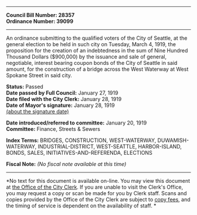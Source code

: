 * * * * *  
  
**Council Bill Number: [](#h0)[](#h2)28357**   
**Ordinance Number: 39099**  
  
* * * * *  
  
An ordinance submitting to the qualified voters of the City of Seattle, at the general election to be held in such city on Tuesday, March 4, 1919, the proposition for the creation of an indebtedness in the sum of Nine Hundred Thousand Dollars ($900,000) by the issuance and sale of general, negotiable, interest bearing coupon bonds of the City of Seattle in said amount, for the construction of a bridge across the West Waterway at West Spokane Street in said city.  
  
**Status:** Passed   
**Date passed by Full Council:** January 27, 1919   
**Date filed with the City Clerk:** January 28, 1919   
**Date of Mayor's signature:** January 28, 1919   
[(about the signature date)](/~public/approvaldate.htm)   
  
  
**Date introduced/referred to committee:** January 20, 1919   
**Committee:** Finance, Streets & Sewers   
  
**Index Terms:** BRIDGES, CONSTRUCTION, WEST-WATERWAY, DUWAMISH-WATERWAY, INDUSTRIAL-DISTRICT, WEST-SEATTLE, HARBOR-ISLAND, BONDS, SALES, INITIATIVES-AND-REFERENDA, ELECTIONS  
  
**Fiscal Note:** *(No fiscal note available at this time)*  
  
* * * * *  
  
*No text for this document is available on-line. You may view this document at [the Office of the City Clerk](http://www.seattle.gov/leg/clerk/contactUs.htm). If you are unable to visit the Clerk's Office, you may request a copy or scan be made for you by Clerk staff. Scans and copies provided by the Office of the City Clerk are subject to [copy fees](http://clerk.seattle.gov/~public/clerkfees.htm), and the timing of service is dependent on the availability of staff. *  
  
  
